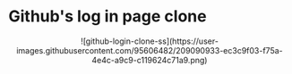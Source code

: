# Github's log in page clone

<center>
![github-login-clone-ss](https://user-images.githubusercontent.com/95606482/209090933-ec3c9f03-f75a-4e4c-a9c9-c119624c71a9.png)
</center>
